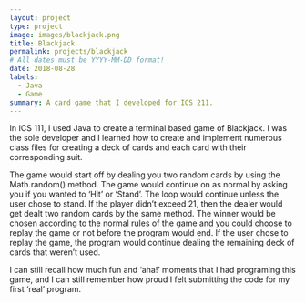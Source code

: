 ```yaml
---
layout: project
type: project
image: images/blackjack.png
title: Blackjack
permalink: projects/blackjack
# All dates must be YYYY-MM-DD format!
date: 2018-08-28
labels:
  - Java
  - Game
summary: A card game that I developed for ICS 211.
---
```


In ICS 111, I used Java to create a terminal based game of Blackjack. I was the sole developer and I learned how to create and implement numerous class files for creating a deck of cards and each card with their corresponding suit.

The game would start off by dealing you two random cards by using the Math.random() method. The game would continue on as normal by asking you if you wanted to ‘Hit’ or ‘Stand’. The loop would continue unless the user chose to stand. If the player didn’t exceed 21, then the dealer would get dealt two random cards by the same method. The winner would be chosen according to the normal rules of the game and you could choose to replay the game or not before the program would end. If the user chose to replay the game, the program would continue dealing the remaining deck of cards that weren’t used.

I can still recall how much fun and ‘aha!’ moments that I had programing this game, and I can still remember how proud I felt submitting the code for my first ‘real’ program.


